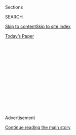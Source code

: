 <div id="app">

<div>

<div>

<div>

<div class="NYTAppHideMasthead css-1q2w90k e1suatyy0">

<div class="section css-ui9rw0 e1suatyy2">

<div class="css-eph4ug er09x8g0">

<div class="css-6n7j50">

</div>

<span class="css-1dv1kvn">Sections</span>

<div class="css-10488qs">

<span class="css-1dv1kvn">SEARCH</span>

</div>

[Skip to content](#site-content)[Skip to site index](#site-index)

</div>

<div class="css-10698na e1huz5gh0">

</div>

</div>

<div id="masthead-bar-one" class="section hasLinks css-15hmgas e1csuq9d3">

<div class="css-uqyvli e1csuq9d0">

</div>

<div class="css-1uqjmks e1csuq9d1">

</div>

<div class="css-9e9ivx">

[](https://myaccount.nytimes.com/auth/login?response_type=cookie&client_id=vi)

</div>

<div class="css-1bvtpon e1csuq9d2">

[Today’s Paper](https://www.nytimes.com/section/todayspaper)

</div>

</div>

</div>

</div>

<div data-aria-hidden="false">

<div id="site-content" role="main">

<div>

<div class="css-1aor85t" style="opacity:0.000000001;z-index:-1;visibility:hidden">

<div class="css-1hqnpie">

<div class="css-epjblv">

<span class="css-17xtcya">[Opinion](/section/opinion)</span><span class="css-x15j1o">|</span><span class="css-fwqvlz">The
Future of Frats</span>

</div>

<div class="css-k008qs">

<div class="css-1iwv8en">

<span class="css-18z7m18"></span>

<div>

</div>

</div>

<span class="css-1n6z4y">https://nyti.ms/2vVxbOG</span>

<div class="css-1705lsu">

<div class="css-4xjgmj">

<div class="css-4skfbu" role="toolbar" data-aria-label="Social Media Share buttons, Save button, and Comments Panel with current comment count" data-testid="share-tools">

  - 
  - 
  - 
  - 
    
    <div class="css-6n7j50">
    
    </div>

  - 

</div>

</div>

</div>

</div>

</div>

</div>

<div id="NYT_TOP_BANNER_REGION" class="css-13pd83m">

</div>

<div id="top-wrapper" class="css-1sy8kpn">

<div id="top-slug" class="css-l9onyx">

Advertisement

</div>

[Continue reading the main story](#after-top)

<div class="ad top-wrapper" style="text-align:center;height:100%;display:block;min-height:250px">

<div id="top" class="place-ad" data-position="top" data-size-key="top">

</div>

</div>

<div id="after-top">

</div>

</div>

<div id="sponsor-wrapper" class="css-1hyfx7x">

<div id="sponsor-slug" class="css-19vbshk">

Supported by

</div>

[Continue reading the main story](#after-sponsor)

<div id="sponsor" class="ad sponsor-wrapper" style="text-align:center;height:100%;display:block">

</div>

<div id="after-sponsor">

</div>

</div>

<div class="css-v5btjw etb61u70">

<div class="css-v05ibm etb61u71">

[Opinion](/section/opinion)

</div>

</div>

[On Campus](/column/on-campus "On Campus")

<div class="css-1vkm6nb ehdk2mb0">

# The Future of Frats

</div>

<div class="css-xt80pu e12qa4dv0">

<div class="css-18e8msd">

<div class="css-vp77d3 epjyd6m0">

<div class="css-1baulvz">

By <span class="css-1baulvz last-byline" itemprop="name">Kiley
Roache</span>

<div class="css-8atqhb">

Ms. Roache is a sorority member at Stanford.

</div>

</div>

</div>

  - April 26, 2018

  - 
    
    <div class="css-4xjgmj">
    
    <div class="css-d8bdto" role="toolbar" data-aria-label="Social Media Share buttons, Save button, and Comments Panel with current comment count" data-testid="share-tools">
    
      - 
      - 
      - 
      - 
        
        <div class="css-6n7j50">
        
        </div>
    
      - 
    
    </div>
    
    </div>

</div>

</div>

<div class="css-79elbk" data-testid="photoviewer-wrapper">

<div class="css-z3e15g" data-testid="photoviewer-wrapper-hidden">

</div>

<div class="css-1a48zt4 ehw59r15" data-testid="photoviewer-children">

![<span class="css-cnj6d5 e1z0qqy90" itemprop="copyrightHolder"><span class="css-1ly73wi e1tej78p0">Credit...</span><span><span>Sasha
Brodsky/School of Visual
Arts</span></span></span>](https://static01.nyt.com/images/2018/04/26/opinion/26roache-web/26roache-web-articleLarge.jpg?quality=75&auto=webp&disable=upscale)

</div>

</div>

<div class="section meteredContent css-1r7ky0e" name="articleBody" itemprop="articleBody">

<div class="css-1fanzo5 StoryBodyCompanionColumn">

<div class="css-53u6y8">

“Our way of life is under attack,” the keynote speaker said. The women
filling the ballroom, many of them wearing a Greek letter lapel pin or a
monogrammed sweater, shouted in agreement. It was the 2015 national
convention for my sorority, and college administrators and national
pundits alike had been deliberating the elimination of Greek life.

Debates about the future of fraternities and sororities have only gotten
more intense since then. One part of this discussion is about campus
chapters guilty of hazing, sexual assault or intolerance. Most recently,
a video emerged of fraternity members at Syracuse University making
hateful vows containing racist slurs. There is no debate about what to
do with a group that embraces hate like that: It should be kicked off
campus, immediately (the Syracuse fraternity, Theta Tau, [was
permanently
banished](http://dailyorange.com/2018/04/theta-tau-chapter-permanently-expelled-su/)
this month).

But there is also a wider conversation about why fraternities and
sororities continue to exist at all and what role they have at a modern
university. Shouldn’t we just ban them all?

I don’t think we have to. I am a firm believer that living in a house
with your friends, playing beer-drinking games and dancing to overplayed
pop songs are not fundamentally incompatible with inclusion, respect and
a just society. And on campuses where Greek life remains, [it is
increasingly
popular](https://www.washingtonpost.com/news/grade-point/wp/2015/01/20/despite-scandals-and-bad-ink-more-and-more-students-want-to-go-greek/?utm_term=.5d2b669d68ec),
according to the North-American Interfraternity Conference.

</div>

</div>

<div class="css-1fanzo5 StoryBodyCompanionColumn">

<div class="css-53u6y8">

But Greek life needs to change. In its current form, it fosters not just
fun and friendship but also inequality. At a time when many dorms have
gender-mixed floors, and a full generation after most single-sex schools
began admitting both sexes, these organizations seem like relics.
Fraternities and sororities must make a number of changes to ensure
their survival, starting with going coed.

Those who defend Greek life talk about how it fosters a sense of
community and belonging at a time when many people are far from home and
often unsure of their direction. People meet lifelong friends, and
sometimes spouses, through the Greek system, and after college, alumni
associations can provide networks in new cities. This may explain why
people remain fierce advocates of their “way of life” long after
graduation.

Studies have shown that fraternity and sorority members also surpass
their non-Greek counterparts on a number of metrics. They are more
likely to [graduate on
time](https://www.sciencedirect.com/science/article/pii/S2214804314000147?via%3Dihub)
and go on to [earn higher
salaries](https://papers.ssrn.com/sol3/papers.cfm?abstract_id=2763720)
(though joining a fraternity does seem to have a slight negative effect
on grades). In addition to all that they provide their members, Greek
organizations also typically raise money for charity and do volunteer
work. What’s not to love?

Well, a lot. Those who support Greek life often have a blind spot. The
system strictly enforces gender separation and traditional gender roles.
Rules that prevent sorority sisters from hosting parties, drinking
alcohol or having members of the opposite sex in their houses result in
a disproportionate amount of social capital concentrated in
male-dominated spaces. While not all fraternities, and certainly not all
fraternity men, abuse this social power, some do. This means that women
may be excluded from a major social space on campus if they do not
adhere to the expectations of fraternity men. This hasn’t just made it
easier to exclude women; it has made it easier to objectify them, too.

</div>

</div>

<div class="css-1fanzo5 StoryBodyCompanionColumn">

<div class="css-53u6y8">

I would prefer no Greek life to Greek life that continues to marginalize
women and other groups. The purpose of higher education is to prepare
the next generation to be engaged and democratic citizens. This is why
most universities, even those that are private, receive public funding.
And Title IX prohibits schools that get such funding from discriminating
on the basis of sex. The organizations on these campuses should be held
to the same standard.

Despite the perception that critics of Greek life are attacking a “way
of life,” it is quite possible to preserve what is good about the
organizations — fun with friends and a community based on common values
— while dispelling the bad. Implicit bias training could reduce the
discrimination based on race and religion that has for years influenced
determinations of which prospective members were the right “fit,” and
providing financial aid for the expensive dues could bring in students
who would otherwise find membership unaffordable.

And sororities and fraternities should go coed. Greek organizations
would not be the first single-sex college group to become coeducational.
The eating clubs at Princeton were [forced to go
coed](https://www.nytimes.com/1991/01/28/nyregion/princeton-women-forge-a-new-era.html)
in the ’90s and more recently, [some Harvard final
clubs](http://www.thecrimson.com/article/2017/5/25/coping-with-coed/)
have become open to all genders. This year at Yale, the Whiffenpoofs, an
a cappella group, [admitted the first female
member](https://www.nytimes.com/2018/02/20/nyregion/yale-whiffenpoofs-first-woman.html)
in its 109-year history.

But this change is not just about keeping up with the times. It is about
resolving a division that disservices all students. Involvement in Greek
life is about building deep friendships, and there is no reason those
friendships should be limited by gender.

Of course, there will be resistance, but this is not just about frats
and sororities surviving in an increasingly diverse and open world; it’s
about them living up to what they were meant to be in the first place.
These communities should be based on common values and passions, not on
common privileges of sexual orientation, race, religion or gender.
Organizations chartered to uphold values of character, leadership and
sincere friendship should not object to such a cause; in fact, they
should be at its forefront.

</div>

</div>

</div>

<div>

</div>

<div>

</div>

<div>

</div>

<div>

<div id="bottom-wrapper" class="css-1ede5it">

<div id="bottom-slug" class="css-l9onyx">

Advertisement

</div>

[Continue reading the main story](#after-bottom)

<div id="bottom" class="ad bottom-wrapper" style="text-align:center;height:100%;display:block;min-height:90px">

</div>

<div id="after-bottom">

</div>

</div>

</div>

</div>

</div>

## Site Index

<div>

</div>

## Site Information Navigation

  - [© <span>2020</span> <span>The New York Times
    Company</span>](https://help.nytimes.com/hc/en-us/articles/115014792127-Copyright-notice)

<!-- end list -->

  - [NYTCo](https://www.nytco.com/)
  - [Contact
    Us](https://help.nytimes.com/hc/en-us/articles/115015385887-Contact-Us)
  - [Work with us](https://www.nytco.com/careers/)
  - [Advertise](https://nytmediakit.com/)
  - [T Brand Studio](http://www.tbrandstudio.com/)
  - [Your Ad
    Choices](https://www.nytimes.com/privacy/cookie-policy#how-do-i-manage-trackers)
  - [Privacy](https://www.nytimes.com/privacy)
  - [Terms of
    Service](https://help.nytimes.com/hc/en-us/articles/115014893428-Terms-of-service)
  - [Terms of
    Sale](https://help.nytimes.com/hc/en-us/articles/115014893968-Terms-of-sale)
  - [Site Map](https://spiderbites.nytimes.com)
  - [Help](https://help.nytimes.com/hc/en-us)
  - [Subscriptions](https://www.nytimes.com/subscription?campaignId=37WXW)

</div>

</div>

</div>

</div>
